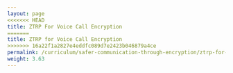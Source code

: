 ```yaml
---
layout: page
<<<<<<< HEAD
title: ZTRP For Voice Call Encryption
=======
title: ZTRP for Voice Call Encryption
>>>>>>> 16a22f1a2827e4eddfc089d7e2423b046879a4ce
permalink: /curriculum/safer-communication-through-encryption/ztrp-for-voice-call-encryption/
weight: 3.63
---
```

